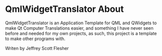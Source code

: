 # QmlWidgetTranslator About

QmlWidgetTranslator is an Application Template for QML and QWidgets to make Qt Computer Translations easier,
and something I have never seen before and needed for my own projects,
as such, this project is a template to make other programs with.



Writen by Jeffrey Scott Flesher
